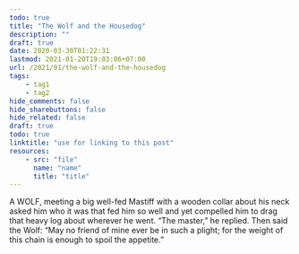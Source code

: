 ```yaml
---
todo: true
title: "The Wolf and the Housedog"
description: ""
draft: true
date: 2020-03-30T01:22:31
lastmod: 2021-01-20T19:03:06+07:00
url: /2021/01/the-wolf-and-the-housedog
tags:
    - tag1
    - tag2
hide_comments: false
hide_sharebuttons: false
hide_related: false
draft: true
todo: true
linktitle: "use for linking to this post"
resources:
    - src: "file"
      name: "name"
      title: "title"
---
```


A WOLF, meeting a big well-fed Mastiff with a wooden collar about his neck asked him who it was that fed him so well and yet compelled him to drag that heavy log about wherever he went. “The master,” he replied. Then said the Wolf: “May no friend of mine ever be in such a plight; for the weight of this chain is enough to spoil the appetite.”
